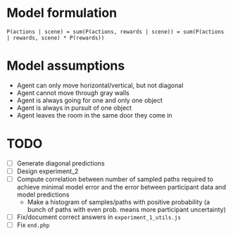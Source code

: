 # Model formulation

```
P(actions | scene) = sum(P(actions, rewards | scene)) = sum(P(actions | rewards, scene) * P(rewards))
```

# Model assumptions

- Agent can only move horizontal/vertical, but not diagonal
- Agent cannot move through gray walls
- Agent is always going for one and only one object
- Agent is always in pursuit of one object
- Agent leaves the room in the same door they come in

# TODO

- [ ] Generate diagonal predictions
- [ ] Design experiment_2
- [ ] Compute correlation between number of sampled paths required to achieve minimal model error and the error between participant data and model predictions
	- Make a histogram of samples/paths with positive probability (a bunch of paths with even prob. means more participant uncertainty)
- [ ] Fix/document correct answers in `experiment_1_utils.js`
- [ ] Fix `end.php`